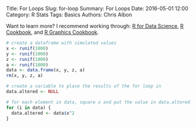 Title: For Loops
Slug: for-loop
Summary: For Loops
Date: 2016-05-01 12:00
Category: R Stats
Tags: Basics
Authors: Chris Albon

Want to learn more? I recommend working through: [R for Data Science](http://amzn.to/2myxnhi), [R Cookbook](http://amzn.to/2lF6hkb), and [R Graphics Cookbook](http://amzn.to/2m0fcPL).

```R
# create a dataframe with simulated values
x <- runif(1000)
y <- runif(1000)
z <- runif(1000)
a <- runif(1000)
data <- data.frame(x, y, z, a)
rm(x, y, z, a)
```


```R
# create a variable to place the results of the for loop in
data.altered <- NULL
```


```R
# for each element in data, square x and put the value in data.altered
for (i in data) {
  data.altered <- data$x^2
}
```
